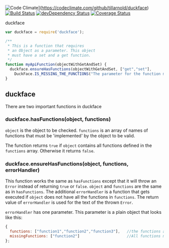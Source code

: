 ![Code Climate](https://codeclimate.com/github/tillarnold/duckface/badges/gpa.svg)](https://codeclimate.com/github/tillarnold/duckface)
[![Build Status](https://travis-ci.org/tillarnold/duckface.svg?branch=master)](https://travis-ci.org/tillarnold/duckface)
[![devDependency Status](https://david-dm.org/tillarnold/duckface/dev-status.svg)](https://david-dm.org/tillarnold/duckface#info=devDependencies)
[![Coverage Status](https://coveralls.io/repos/tillarnold/duckface/badge.png?branch=master)](https://coveralls.io/r/tillarnold/duckface?branch=master)

duckface


```js
var duckface = require('duckface');

/**
 * This is a function that requires
 * an Object as a parameter. This object
 * must have a set and a get function.
 */
function myApiFunction(objectWithGetAndSet) {
  duckface.ensureHasFunctions(objectWithGetAndSet, ["get","set"],
    DuckFace.IS_MISSING_THE_FUNCTIONS("The parameter for the function myApiFunction"));
}
```

## duckface

There are two important functions in duckface

### duckface.hasFunctions(object, functions)

`object` is the object to be checked.
`functions` is an array of names of functions that
must be 'implemented' by the object to be valid.

The function returns `true` if `object` contains all
functions defined in the `functions` array.
Otherwise it returns `false`.

### duckface.ensureHasFunctions(object, functions, errorHandler)
 
This function works the same as `hasFunctions`
except that it will throw an `Error` instead of returning
`true` or `false`. `object` and `functions` are the same
as in `hasFunctions`. The additional `errorHandler` 
is a function that gets executed if `object`
does not have all the functions in `functions`.
The return value of `errorHandler` is used for the text 
of the thrown `Error`.

`errorHandler` has one parameter. This parameter is a plain object
that looks like this:

```js
{
  functions: ["function1","function2","function3"],   //the functions array passed to ensureHasFunctions
  missingFunctions: ["function2"]                     //All functions missing in the given object
};

```
